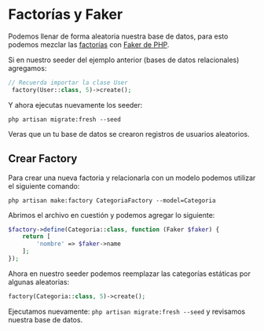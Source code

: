 # Factorías y Faker
Podemos llenar de forma aleatoria nuestra base de datos, para esto podemos mezclar las [factorías](https://laravel.com/docs/5.8/database-testing#generating-factories) con [Faker de PHP](https://github.com/fzaninotto/Faker).

Si en nuestro seeder del ejemplo anterior (bases de datos relacionales) agregamos:
```php
// Recuerda importar la clase User
 factory(User::class, 5)->create();
```

Y ahora ejecutas nuevamente los seeder:
```
php artisan migrate:fresh --seed
```

Veras que un tu base de datos se crearon registros de usuarios aleatorios.

## Crear Factory
Para crear una nueva factoria y relacionarla con un modelo podemos utilizar el siguiente comando:
```
php artisan make:factory CategoriaFactory --model=Categoria
```

Abrimos el archivo en cuestión y podemos agregar lo siguiente:
```php
$factory->define(Categoria::class, function (Faker $faker) {
    return [
        'nombre' => $faker->name
    ];
});
```

Ahora en nuestro seeder podemos reemplazar las categorías estáticas por algunas aleatorias:
```php
factory(Categoria::class, 5)->create();
```

Ejecutamos nuevamente: `php artisan migrate:fresh --seed` y revisamos nuestra base de datos.
